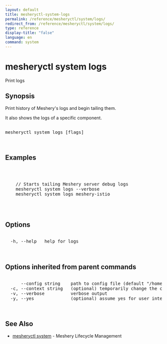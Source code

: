 ```yaml
---
layout: default
title: mesheryctl-system-logs
permalink: /reference/mesheryctl/system/logs/
redirect_from: /reference/mesheryctl/system/logs/
type: reference
display-title: "false"
language: en
command: system
---
```


# mesheryctl system logs

Print logs

## Synopsis

Print history of Meshery's logs and begin tailing them.

It also shows the logs of a specific component.

<pre class='codeblock-pre'>
<div class='codeblock'>
mesheryctl system logs [flags]

</div>
</pre> 

## Examples

<pre class='codeblock-pre'>
<div class='codeblock'>


	// Starts tailing Meshery server debug logs
	mesheryctl system logs --verbose
    mesheryctl system logs meshery-istio
	

</div>
</pre> 

## Options

<pre class='codeblock-pre'>
<div class='codeblock'>
  -h, --help   help for logs

</div>
</pre>

## Options inherited from parent commands

<pre class='codeblock-pre'>
<div class='codeblock'>
      --config string    path to config file (default "/home/admin-pc/.meshery/config.yaml")
  -c, --context string   (optional) temporarily change the current context.
  -v, --verbose          verbose output
  -y, --yes              (optional) assume yes for user interactive prompts.

</div>
</pre>

## See Also

* [mesheryctl system](system/)	 - Meshery Lifecycle Management

